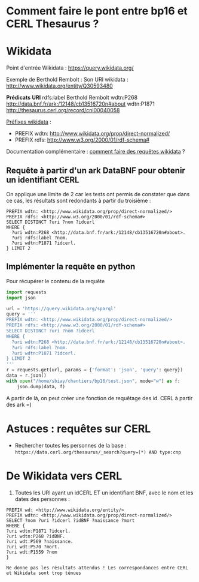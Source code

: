 Comment faire le pont entre bp16 et CERL Thesaurus ?
====

# Wikidata
Point d'entrée Wikidata : https://query.wikidata.org/

Exemple de Berthold Rembolt :
Son URI wikidata : http://www.wikidata.org/entity/Q30593480

**Prédicats**   **URI**
rdfs:label	    Berthold Rembolt
wdtn:P268	      <http://data.bnf.fr/ark:/12148/cb13516720n#about>
wdtn:P1871	    <http://thesaurus.cerl.org/record/cni00040058>

[Préfixes wikidata](https://www.wikidata.org/wiki/EntitySchema:E49) :
- PREFIX wdtn: <http://www.wikidata.org/prop/direct-normalized/>
- PREFIX rdfs: <http://www.w3.org/2000/01/rdf-schema#>

Documentation complémentaire : [comment faire des requêtes wikidata](https://www.wikidata.org/wiki/Wikidata:SPARQL_query_service/queries/examples) ?

## Requête à partir d'un ark DataBNF pour obtenir un identifiant CERL
On applique une limite de 2 car les tests ont permis de constater que dans ce cas, les résultats sont redondants à partir du troisième :
```sparql
PREFIX wdtn: <http://www.wikidata.org/prop/direct-normalized/>
PREFIX rdfs: <http://www.w3.org/2000/01/rdf-schema#>
SELECT DISTINCT ?uri ?nom ?idcerl
WHERE {
  ?uri wdtn:P268 <http://data.bnf.fr/ark:/12148/cb13516720n#about>.
  ?uri rdfs:label ?nom.
  ?uri wdtn:P1871 ?idcerl.
} LIMIT 2
```

## Implémenter la requête en python
Pour récupérer le contenu de la requête
```py
import requests
import json

url = 'https://query.wikidata.org/sparql'
query = '''
PREFIX wdtn: <http://www.wikidata.org/prop/direct-normalized/>
PREFIX rdfs: <http://www.w3.org/2000/01/rdf-schema#>
SELECT DISTINCT ?uri ?nom ?idcerl
WHERE {
  ?uri wdtn:P268 <http://data.bnf.fr/ark:/12148/cb13516720n#about>.
  ?uri rdfs:label ?nom.
  ?uri wdtn:P1871 ?idcerl.
} LIMIT 2
'''
r = requests.get(url, params = {'format': 'json', 'query': query})
data = r.json()
with open("/home/sbiay/chantiers/bp16/test.json", mode="w") as f:
    json.dump(data, f)
```
A partir de là, on peut créer une fonction de requêtage des id. CERL à partir des ark =)

# Astuces : requêtes sur CERL
- Rechercher toutes les personnes de la base : `https://data.cerl.org/thesaurus/_search?query=(*) AND type:cnp`

# De Wikidata vers CERL
1. Toutes les URI ayant un idCERL ET un identifiant BNF, avec le nom et les dates des personnes :
  ```sparql
  PREFIX wd: <http://www.wikidata.org/entity/>
  PREFIX wdtn: <http://www.wikidata.org/prop/direct-normalized/>
  SELECT ?nom ?uri ?idcerl ?idBNF ?naissance ?mort
  WHERE {
  ?uri wdtn:P1871 ?idcerl.
  ?uri wdtn:P268 ?idBNF.
  ?uri wdt:P569 ?naissance.
  ?uri wdt:P570 ?mort.
  ?uri wdt:P1559 ?nom
}

Ne donne pas les résultats attendus ! Les correspondances entre CERL et Wikidata sont trop ténues